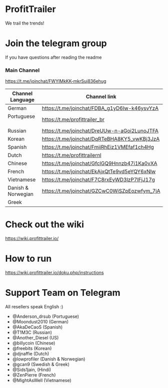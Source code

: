# ProfitTrailer
We trail the trends!

# Join the telegram group
If you have questions after reading the readme
### Main Channel
https://t.me/joinchat/FWYlMkKK-mkrSuj836ehug

|Channel Language   | Channel link                                  |
|-------------------|-----------------------------------------------|
|German             | https://t.me/joinchat/FDBA_g1yD6Iw-k46ysvYzA  |
|Portuguese         | https://t.me/profittrailer_br                 |
|Russian            | https://t.me/joinchat/DreUUw-n-aGoi2LunoJTFA  |
|Korean             | https://t.me/joinchat/DqRTeBHA8KY5_vwKBj3JzA  |
|Spanish            | https://t.me/joinchat/FmiiRhEiz1VMEfaf1ch4Hg  |
|Dutch              | https://t.me/profittrailernl                  |
|Chinese            | https://t.me/joinchat/GfcIGQ9Hnnzb47i1Ka0vXA  |
|French             | https://t.me/joinchat/EkAjxQtTe9vd5eYQY6xNlw  |
|Vietnamese         | https://t.me/joinchat/F7C8rxEyWD3lzP7lFjJ17g  |
|Danish & Norwegian | https://t.me/joinchat/GZCwC0WiSZpEozwfym_7jA  |
|Greek              | 


# Check out the wiki
https://wiki.profittrailer.io/  

# How to run
https://wiki.profittrailer.io/doku.php/instructions  

# Support Team on Telegram
  All resellers speak English :)
  - @Anderson_drsub (Portuguese)
  - @Moondust2010 (German)
  - @AkaDeCaoS (Spanish)
  - @T1M3C (Russian)
  - @Another_Diesel (US)  
  - @billycoin (Chinese)  
  - @freebits (Korean)
  - @djnaffie (Dutch)
  - @lowprofiler (Danish & Norwegian)
  - @gcan9 (Swedish & Greek)
  - @Sids1jain, (Hindi)
  - @ZenPierre (French)
  - @MightAsWell (Vietnamese)
